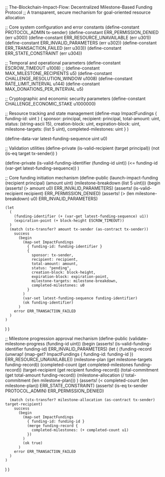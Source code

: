 ;; The-Blockchain-Impact-Flow: Decentralized Milestone-Based Funding Protocol
;; A transparent, secure mechanism for goal-oriented resource allocation

;; Core system configuration and error constants
(define-constant PROTOCOL_ADMIN tx-sender)
(define-constant ERR_PERMISSION_DENIED (err u300))
(define-constant ERR_RESOURCE_UNAVAILABLE (err u301))
(define-constant ERR_INVALID_PARAMETERS (err u302))
(define-constant ERR_TRANSACTION_FAILED (err u303))
(define-constant ERR_STATE_CONSTRAINT (err u304))

;; Temporal and operational parameters
(define-constant ESCROW_TIMEOUT u1008) ;;
(define-constant MAX_MILESTONE_RECIPIENTS u5)
(define-constant CHALLENGE_RESOLUTION_WINDOW u1008) 
(define-constant RATE_LIMIT_INTERVAL u144)
(define-constant MAX_DONATIONS_PER_INTERVAL u5)

;; Cryptographic and economic security parameters
(define-constant CHALLENGE_ECONOMIC_STAKE u1000000)

;; Resource tracking and state management
(define-map ImpactFundings
  { funding-id: uint }
  {
    sponsor: principal,
    recipient: principal,
    total-amount: uint,
    status: (string-ascii 15),
    creation-block: uint,
    expiration-block: uint,
    milestone-targets: (list 5 uint),
    completed-milestones: uint
  }
)

(define-data-var latest-funding-sequence uint u0)

;; Validation utilities
(define-private (is-valid-recipient (target principal))
  (not (is-eq target tx-sender))
)

(define-private (is-valid-funding-identifier (funding-id uint))
  (<= funding-id (var-get latest-funding-sequence))
)

;; Core funding initiation mechanism
(define-public (launch-impact-funding 
                (recipient principal) 
                (amount uint) 
                (milestone-breakdown (list 5 uint)))
  (begin
    (asserts! (> amount u0) ERR_INVALID_PARAMETERS)
    (asserts! (is-valid-recipient recipient) ERR_PERMISSION_DENIED)
    (asserts! (> (len milestone-breakdown) u0) ERR_INVALID_PARAMETERS)

    (let
      (
        (funding-identifier (+ (var-get latest-funding-sequence) u1))
        (expiration-point (+ block-height ESCROW_TIMEOUT))
      )
      (match (stx-transfer? amount tx-sender (as-contract tx-sender))
        success
          (begin
            (map-set ImpactFundings
              { funding-id: funding-identifier }
              {
                sponsor: tx-sender,
                recipient: recipient,
                total-amount: amount,
                status: "pending",
                creation-block: block-height,
                expiration-block: expiration-point,
                milestone-targets: milestone-breakdown,
                completed-milestones: u0
              }
            )
            (var-set latest-funding-sequence funding-identifier)
            (ok funding-identifier)
          )
        error ERR_TRANSACTION_FAILED
      )
    )
  )
)

;; Milestone progression approval mechanism
(define-public (validate-milestone-progress (funding-id uint))
  (begin
    (asserts! (is-valid-funding-identifier funding-id) ERR_INVALID_PARAMETERS)
    (let
      (
        (funding-record (unwrap! 
          (map-get? ImpactFundings { funding-id: funding-id }) 
          ERR_RESOURCE_UNAVAILABLE))
        (milestone-plan (get milestone-targets funding-record))
        (completed-count (get completed-milestones funding-record))
        (target-recipient (get recipient funding-record))
        (total-commitment (get total-amount funding-record))
        (milestone-allocation (/ total-commitment (len milestone-plan)))
      )
      (asserts! (< completed-count (len milestone-plan)) ERR_STATE_CONSTRAINT)
      (asserts! (is-eq tx-sender PROTOCOL_ADMIN) ERR_PERMISSION_DENIED)

      (match (stx-transfer? milestone-allocation (as-contract tx-sender) target-recipient)
        success
          (begin
            (map-set ImpactFundings
              { funding-id: funding-id }
              (merge funding-record { 
                completed-milestones: (+ completed-count u1) 
              })
            )
            (ok true)
          )
        error ERR_TRANSACTION_FAILED
      )
    )
  )
)
